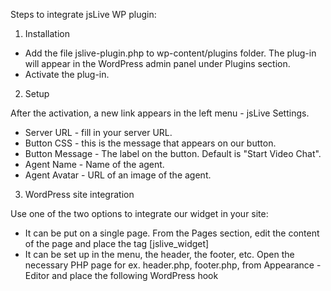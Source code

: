 Steps to integrate jsLive WP plugin:

1. Installation

- Add the file jslive-plugin.php to wp-content/plugins folder. The plug-in will appear in the WordPress admin panel under Plugins section. 
- Activate the plug-in.

2. Setup

After the activation, a new link appears in the left menu - jsLive Settings.

- Server URL - fill in your server URL.
- Button CSS - this is the message that appears on our button.
- Button Message - The label on the button. Default is "Start Video Chat".
- Agent Name - Name of the agent.
- Agent Avatar - URL of an image of the agent.

3. WordPress site integration

Use one of the two options to integrate our widget in your site:

- It can be put on a single page. 
From the Pages section, edit the content of the page and place the tag [jslive_widget]
- It can be set up in the menu, the header, the footer, etc. Open the necessary PHP page for ex. header.php, footer.php, from Appearance - Editor and place the following WordPress hook <?php do_action('jslive_widget'); ?>
